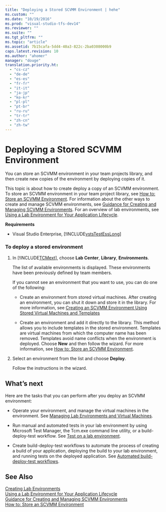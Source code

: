 ```yaml
---
title: "Deploying a Stored SCVMM Environment | hehe"
ms.custom: ""
ms.date: "10/19/2016"
ms.prod: "visual-studio-tfs-dev14"
ms.reviewer: ""
ms.suite: ""
ms.tgt_pltfrm: ""
ms.topic: "article"
ms.assetid: 7b15cafa-5dd4-40a3-822c-2ba0308000b9
caps.latest.revision: 10
ms.author: "ahomer"
manager: "douge"
translation.priority.ht: 
  - "cs-cz"
  - "de-de"
  - "es-es"
  - "fr-fr"
  - "it-it"
  - "ja-jp"
  - "ko-kr"
  - "pl-pl"
  - "pt-br"
  - "ru-ru"
  - "tr-tr"
  - "zh-cn"
  - "zh-tw"
---
```

# Deploying a Stored SCVMM Environment
You can store an SCVMM environment in your team projects library, and then create new copies of the environment by deploying copies of it.  
  
 This topic is about how to create deploy a copy of an SCVMM environment. To store an SCVMM environment in your team project library, see [How to: Store an SCVMM Environment](../test/how-to--store-an-scvmm-environment.md). For information about the other ways to create and manage SCVMM environments, see [Guidance for Creating and Managing SCVMM Environments](../test/guidance-for-creating-and-managing-scvmm-environments.md). For an overview of lab environments, see [Using a Lab Environment for Your Application Lifecycle](../test/using-a-lab-environment-for-your-application-lifecycle.md).  
  
 **Requirements**  
  
-   Visual Studio Enterprise, [!INCLUDE[vstsTestEssLong](../test/includes/vststestesslong_md.md)]  
  
### To deploy a stored environment  
  
1.  In [!INCLUDE[TCMext](../code-quality/includes/tcmext_md.md)], choose **Lab Center**, **Library**, **Environments**.  
  
     The list of available environments is displayed. These environments have been previously defined by team members.  
  
     If you cannot see an environment that you want to use, you can do one of the following:  
  
    -   Create an environment from stored virtual machines. After creating an environment, you can shut it down and store it in the library. For more information, see [Creating an SCVMM Environment Using Stored Virtual Machines and Templates](../test/creating-an-scvmm-environment-using-stored-virtual-machines-and-templates.md)  
  
    -   Create an environment and add it directly to the library. This method allows you to include templates in the stored environment. Templates are virtual machines from which the computer name has been removed. Templates avoid name conflicts when the environment is deployed. Choose **New** and then follow the wizard. For more information, see [How to: Store an SCVMM Environment](../test/how-to--store-an-scvmm-environment.md).  
  
2.  Select an environment from the list and choose **Deploy**.  
  
     Follow the instructions in the wizard.  
  
##  <a name="next"></a> What’s next  
 Here are the tasks that you can perform after you deploy an SCVMM environment:  
  
-   Operate your environment, and manage the virtual machines in the environment. See [Managing Lab Environments and Virtual Machines](../test/managing-lab-environments-and-virtual-machines.md).  
  
-   Run manual and automated tests in your lab environment by using Microsoft Test Manager, the Tcm.exe command line utility, or a build-deploy-test workflow. See [Test on a lab environment](../test/test-on-a-lab-environment.md).  
  
-   Create build-deploy-test workflows to automate the process of creating a build of your application, deploying the build to your lab environment, and running tests on the deployed application. See [Automated build-deploy-test workflows](../test/automated-build-deploy-test-workflows.md).  
  
## See Also  
 [Creating Lab Environments](../test/creating-lab-environments.md)   
 [Using a Lab Environment for Your Application Lifecycle](../test/using-a-lab-environment-for-your-application-lifecycle.md)   
 [Guidance for Creating and Managing SCVMM Environments](../test/guidance-for-creating-and-managing-scvmm-environments.md)   
 [How to: Store an SCVMM Environment](../test/how-to--store-an-scvmm-environment.md)